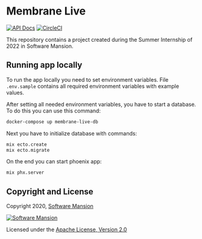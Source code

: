 # Membrane Live

[![API Docs](https://img.shields.io/badge/api-docs-yellow.svg?style=flat)](https://hexdocs.pm/membrane_core)
[![CircleCI](https://circleci.com/gh/membraneframework-labs/membrane_live.svg?style=svg)](https://circleci.com/gh/membraneframework-labs/membrane_live)

This repository contains a project created during the Summer Internship of 2022 in Software Mansion.

## Running app locally

To run the app locally you need to set environment variables. File `.env.sample` contains all required environment variables with example values.

After setting all needed environment variables, you have to start a database. To do this you can use this command: 
```sh
docker-compose up membrane-live-db
```

Next you have to initialize database with commands:
```sh
mix ecto.create
mix ecto.migrate
```

On the end you can start phoenix app:
```sh
mix phx.server
```

## Copyright and License

Copyright 2020, [Software Mansion](https://swmansion.com/?utm_source=git&utm_medium=readme&utm_campaign=membrane_template_plugin)

[![Software Mansion](https://logo.swmansion.com/logo?color=white&variant=desktop&width=200&tag=membrane-github)](https://swmansion.com/?utm_source=git&utm_medium=readme&utm_campaign=membrane_template_plugin)

Licensed under the [Apache License, Version 2.0](LICENSE)
